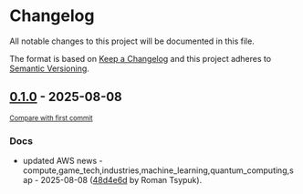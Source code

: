 # Changelog

All notable changes to this project will be documented in this file.

The format is based on [Keep a Changelog](http://keepachangelog.com/en/1.0.0/)
and this project adheres to [Semantic Versioning](http://semver.org/spec/v2.0.0.html).

<!-- insertion marker -->
## [0.1.0](https://github.com/tsypuk/aws-news/releases/tag/ver-2025-08-080.1.0) - 2025-08-08

<small>[Compare with first commit](https://github.com/tsypuk/aws-news/compare/4e88b1a5d5d0056f152eeceddd5d4ac2e9aabd30...ver-2025-08-08)</small>

### Docs

- updated AWS news - compute,game_tech,industries,machine_learning,quantum_computing,sap - 2025-08-08 ([48d4e6d](https://github.com/tsypuk/aws-news/commit/48d4e6d245baecc590e07307609184cbd97c11d3) by Roman Tsypuk).

